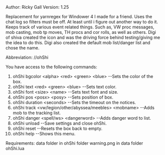 Author: Ricky Gall
Version: 1.25

Replacement for yarnregex for Windower 4 I made for a friend. Uses the chat log so filters must be off. At least until i figure out another way to do it. Keeps track of various event related things. Such as, VW proc messages, mob casting, mob tp moves, TH procs and cor rolls, as well as others. Digi of shiva created the icon and was the driving force behind testing/giving me the idea to do this. Digi also created the default mob list/danger list and chose the name.

Abbreviation: //ohShi

You have access to the following commands:
 1. ohShi bgcolor &lt;alpha&gt; &lt;red&gt; &lt;green&gt; &lt;blue&gt; --Sets the color of the box.
 2. ohShi text &lt;red&gt; &lt;green&gt; &lt;blue&gt; --Sets text color.
 2. ohShi font &lt;size&gt; &lt;name&gt; --Sets text font and size.
 3. ohShi pos &lt;posx&gt; &lt;posy&gt; --Sets position of box.
 4. ohShi duration &lt;seconds&gt; --Sets the timeout on the notices.
 5. ohShi track &lt;vw/legion/other/abyssea/meebles&gt; &lt;mobname&gt; --Adds mob to the tracking list.
 6. ohShi danger &lt;spell/ws&gt; &lt;dangerword&gt; --Adds danger word to list.
 7. ohShi unload --Save settings and close ohShi.
 8. ohShi reset --Resets the box back to empty.
 9. ohShi help --Shows this menu.


Requirements:
 data folder in ohShi folder
 warning.png in data folder
 ohShi.lua